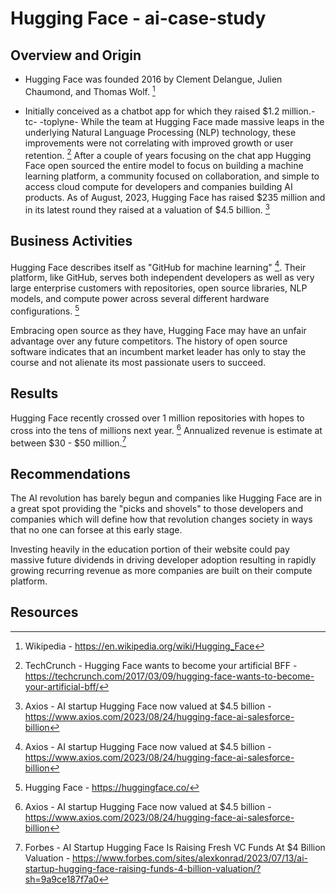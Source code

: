 # Hugging Face - ai-case-study

## Overview and Origin

* Hugging Face was founded 2016 by Clement Delangue, Julien Chaumond, and Thomas Wolf. [^1]

* Initially conceived as a chatbot app for which they raised $1.2 million.-tc- -toplyne- While the team at Hugging Face made massive leaps in the underlying Natural Language Processing (NLP) technology, these improvements were not correlating with improved growth or user retention. [^2] After a couple of years focusing on the chat app Hugging Face open sourced the entire model to focus on building a machine learning platform, a community focused on collaboration, and simple to access cloud compute for developers and companies building AI products. As of August, 2023, Hugging Face has raised $235 million and in its latest round they raised at a valuation of $4.5 billion. [^3]

## Business Activities

Hugging Face describes itself as "GitHub for machine learning" [^3]. Their platform, like GitHub, serves both independent developers as well as very large enterprise customers with repositories, open source libraries, NLP models, and compute power across several different hardware configurations. [^4] 

Embracing open source as they have, Hugging Face may have an unfair advantage over any future competitors. The history of open source software indicates that an incumbent market leader has only to stay the course and not alienate its most passionate users to succeed. 

## Results

Hugging Face recently crossed over 1 million repositories with hopes to cross into the tens of millions next year. [^3] Annualized revenue is estimate at between $30 - $50 million.[^5]

## Recommendations

The AI revolution has barely begun and companies like Hugging Face are in a great spot providing the "picks and shovels" to those developers and companies which will define how that revolution changes society in ways that no one can forsee at this early stage. 

Investing heavily in the education portion of their website could pay massive future dividends in driving developer adoption resulting in rapidly growing recurring revenue as more companies are built on their compute platform.

## Resources
[^1]: Wikipedia - https://en.wikipedia.org/wiki/Hugging_Face
[^2]: TechCrunch - Hugging Face wants to become your artificial BFF - https://techcrunch.com/2017/03/09/hugging-face-wants-to-become-your-artificial-bff/
[^3]: Axios - AI startup Hugging Face now valued at $4.5 billion - https://www.axios.com/2023/08/24/hugging-face-ai-salesforce-billion
[^4]: Hugging Face - https://huggingface.co/
[^5]: Forbes - AI Startup Hugging Face Is Raising Fresh VC Funds At $4 Billion Valuation - https://www.forbes.com/sites/alexkonrad/2023/07/13/ai-startup-hugging-face-raising-funds-4-billion-valuation/?sh=9a9ce187f7a0